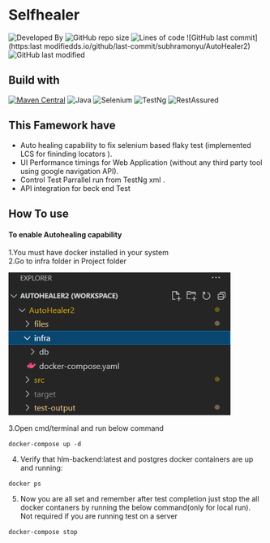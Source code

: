 # Selfhealer
 ![Developed By](https://img.shields.io/badge/Developed%20by-Subhramonyu%20Das-blue)
 ![GitHub repo size](https://img.shields.io/github/repo-size/subhramonyu/AutoHealer2)
 <img alt="Lines of code" src="https://img.shields.io/tokei/lines/github.com/subhramonyu/Selfhealer">
 ![GitHub last commit](https:last modifiedds.io/github/last-commit/subhramonyu/AutoHealer2)
 ![GitHub last modified](https://img.shields.io/github/last-modified/subhramonyu/AutoHealer2)


## Build with
[![Maven Central](https://img.shields.io/maven-central/v/com.epam.healenium/healenium-web.svg?label=Maven%20Central)](https://search.maven.org/search?q=g:%22com.epam.healenium%22%20AND%20a:%22healenium-web%22)
![Java](https://img.shields.io/badge/Java-11-blue)
![Selenium](https://img.shields.io/badge/Selenium-3.1-blue)
![TestNg](https://img.shields.io/badge/TestNg-7.3-blue)
![RestAssured](https://img.shields.io/badge/RestAssured-3.3-blue)



## This Famework have

+ Auto healing capability to fix selenium based flaky test (implemented LCS for fininding locators ).  
+ UI Performance timings for Web Application (without any third party tool using google navigation API).
+ Control Test Parrallel run  from TestNg xml . 
+ API integration for beck end Test

## How To use


#### To enable Autohealing capability
1.You must have docker installed in your system  
2.Go to infra folder in Project folder  

![Image.PNG](Image.PNG)

3.Open cmd/terminal and run below command

```
docker-compose up -d
```  
4. Verify that hlm-backend:latest and postgres docker containers are up and running:  
```
docker ps
```
5. Now you are all set and remember after test completion just stop the all docker contaners by running the below command(only for local run).  
Not required if you are running test on a server
```
docker-compose stop
```  


